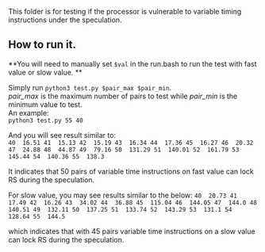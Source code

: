 This folder is for testing if the processor is vulnerable to variable timing instructions under the speculation.  


## How to run it.
**You will need to manually set `$val` in the run.bash to run the test with fast value or slow value. **

Simply run `python3 test.py $pair_max $pair_min`.  
*pair_max* is the maximum number of pairs to test while *pair_min* is the minimum value to test.  
An example:  
`python3 test.py 55 40`

And you will see result similar to:  
`
  40  16.51
  41  15.13
  42  15.19
  43  16.34
  44  17.36
  45  16.27
  46  20.32
  47  24.88
  48  44.87
  49  79.16
  50  131.29
  51  140.01
  52  161.79
  53  145.44
  54  140.36
  55  138.3
`

It indicates that 50 pairs of variable time instructions on fast value can lock RS during the speculation. 


For slow value, you may see results similar to the below:
`
  40  20.73
  41  17.49
  42  16.26
  43  34.02
  44  36.88
  45  115.04
  46  144.05
  47  144.0
  48  140.51
  49  132.11
  50  137.25
  51  133.74
  52  143.29
  53  131.1
  54  128.64
  55  144.5
`

which indicates that with 45 pairs variable time instructions on a slow value can lock RS during the speculation.
